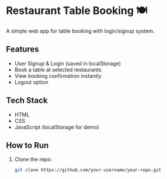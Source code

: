 # Restaurant Table Booking 🍽️

A simple web app for table booking with login/signup system.

## Features
- User Signup & Login (saved in localStorage)
- Book a table at selected restaurants
- View booking confirmation instantly
- Logout option

## Tech Stack
- HTML
- CSS
- JavaScript (localStorage for demo)

## How to Run
1. Clone the repo:
   ```bash
   git clone https://github.com/your-username/your-repo.git
